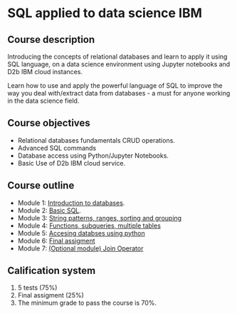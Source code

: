# SQL applied to data science IBM

## Course description

Introducing the concepts of relational databases and learn to apply it using SQL language, on a data science environment using Jupyter notebooks and D2b IBM cloud instances.

Learn how to use and apply the powerful language of SQL to improve the way you deal with/extract data from databases - a must for anyone working in the data science field.

## Course objectives

- Relational databases fundamentals CRUD operations.
- Advanced SQL commands
- Database access using Python/Jupyter Notebooks.
- Basic Use of D2b IBM cloud service.

## Course outline

- Module 1: [Introduction to databases](./module1).
- Module 2: [Basic SQL](./module2).
- Module 3: [String patterns, ranges, sorting and grouping](./module3)
- Module 4: [Functions, subqueries, multiple tables](./module4)
- Module 5: [Accesing databses using python](./module5)
- Module 6: [Final assigment](./module6)
- Module 7: [(Optional module) Join Operator](./module7)

## Calification system

1. 5 tests (75%)
2. Final assigment (25%)
3. The minimum grade to pass the course is 70%.

